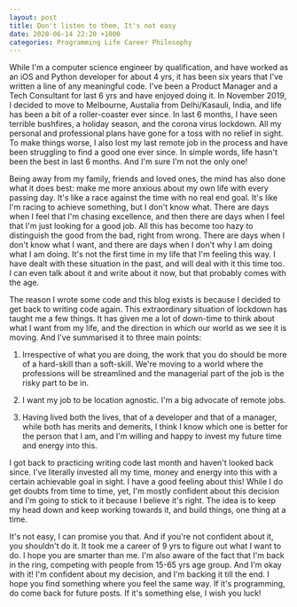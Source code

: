 ```yaml
---
layout: post
title: Don't listen to them, It's not easy
date: 2020-06-14 22:20 +1000
categories: Programming Life Career Philosophy
---
```

While I'm a computer science engineer by qualification, and have worked as an iOS and Python developer for about 4 yrs, it has been six years that I've written a line of any meaningful code. I've been a Product Manager and a Tech Consultant for last 6 yrs and have enjoyed doing it. In November 2019, I decided to move to Melbourne, Austalia from Delhi/Kasauli, India, and life has been a bit of a roller-coaster ever since. In last 6 months, I have seen terrible bushfires, a holiday season, and the corona virus lockdown. All my personal and professional plans have gone for a toss with no relief in sight. To make things worse, I also lost my last remote job in the process and have been struggling to find a good one ever since. In simple words, life hasn't been the best in last 6 months. And I'm sure I'm not the only one!

Being away from my family, friends and loved ones, the mind has also done what it does best: make me more anxious about my own life with every passing day. It's like a race against the time with no real end goal. It's like I'm racing to achieve something, but I don't know what. There are days when I feel that I'm chasing excellence, and then there are days when I feel that I'm just looking for a good job. All this has become too hazy to distinguish the good from the bad, right from wrong. There are days when I don't know what I want, and there are days when I don't why I am doing what I am doing. It's not the first time in my life that I'm feeling this way. I have dealt with these situation in the past, and will deal with it this time too. I can even talk about it and write about it now, but that probably comes with the age.

The reason I wrote some code and this blog exists is because I decided to get back to writing code again. This extraordinary situation of lockdown has taught me a few things. It has given me a lot of down-time to think about what I want from my life, and the direction in which our world as we see it is moving. And I've summarised it to three main points:

1. Irrespective of what you are doing, the work that you do should be more of a hard-skill than a soft-skill. We're moving to a world where the professions will be streamlined and the managerial part of the job is the risky part to be in.

2. I want my job to be location agnostic. I'm a big advocate of remote jobs.

3. Having lived both the lives, that of a developer and that of a manager, while both has merits and demerits, I think I know which one is better for the person that I am, and I'm willing and happy to invest my future time and energy into this.

I got back to practicing writing code last month and haven't looked back since. I've literally invested all my time, money and energy into this with a certain achievable goal in sight. I have a good feeling about this! While I do get doubts from time to time, yet, I'm mostly confident about this decision and I'm going to stick to it because I believe it's right. The idea is to keep my head down and keep working towards it, and build things, one thing at a time.

It's not easy, I can promise you that. And if you're not confident about it, you shouldn't do it. It took me a career of 9 yrs to figure out what I want to do. I hope you are smarter than me. I'm also aware of the fact that I'm back in the ring, competing with people from 15-65 yrs age group. And I'm okay with it! I'm confident about my decision, and I'm backing it till the end. I hope you find something where you feel the same way. If it's programming, do come back for future posts. If it's something else, I wish you luck!

